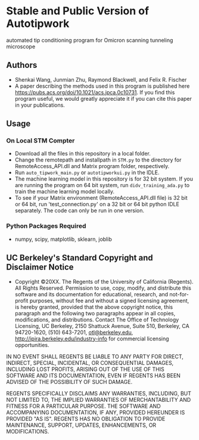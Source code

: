 # Stable and Public Version of Autotipwork
automated tip conditioning program for Omicron scanning tunneling microscope

## Authors
* Shenkai Wang, Junmian Zhu, Raymond Blackwell, and Felix R. Fischer
* A paper describing the methods used in this program is published here https://pubs.acs.org/doi/10.1021/acs.jpca.0c10731. If you find this program useful, we would greatly appreciate it if you can cite this paper in your publications.

## Usage
### On Local STM Compter
* Download all the files in this repository in a local folder.
* Change the remotepath and installpath in `STM.py` to the directory for RemoteAccess_API.dll and Matrix program folder, respectively.
* Run `auto_tipwork_main.py` or `autotipworkui.py` in the IDLE. 
* The machine learning model in this repository is for 32 bit system. If you are running the program on 64 bit system, run `didv_training_ada.py` to train the machine learning model locally.
* To see if your Matrix environment (RemoteAccess_API.dll file) is 32 bit or 64 bit, run 'test_connection.py' on a 32 bit or 64 bit python IDLE separately. The code can only be run in one version.

### Python Packages Required
* numpy, scipy, matplotlib, sklearn, joblib

## UC Berkeley's Standard Copyright and Disclaimer Notice
* Copyright ©20XX. The Regents of the University of California (Regents). All Rights Reserved. Permission to use, copy, modify, and distribute this software and its documentation for educational, research, and not-for-profit purposes, without fee and without a signed licensing agreement, is hereby granted, provided that the above copyright notice, this paragraph and the following two paragraphs appear in all copies, modifications, and distributions. Contact The Office of Technology Licensing, UC Berkeley, 2150 Shattuck Avenue, Suite 510, Berkeley, CA 94720-1620, (510) 643-7201, otl@berkeley.edu, http://ipira.berkeley.edu/industry-info for commercial licensing opportunities.

IN NO EVENT SHALL REGENTS BE LIABLE TO ANY PARTY FOR DIRECT, INDIRECT, SPECIAL, INCIDENTAL, OR CONSEQUENTIAL DAMAGES, INCLUDING LOST PROFITS, ARISING OUT OF THE USE OF THIS SOFTWARE AND ITS DOCUMENTATION, EVEN IF REGENTS HAS BEEN ADVISED OF THE POSSIBILITY OF SUCH DAMAGE.

REGENTS SPECIFICALLY DISCLAIMS ANY WARRANTIES, INCLUDING, BUT NOT LIMITED TO, THE IMPLIED WARRANTIES OF MERCHANTABILITY AND FITNESS FOR A PARTICULAR PURPOSE. THE SOFTWARE AND ACCOMPANYING DOCUMENTATION, IF ANY, PROVIDED HEREUNDER IS PROVIDED "AS IS". REGENTS HAS NO OBLIGATION TO PROVIDE MAINTENANCE, SUPPORT, UPDATES, ENHANCEMENTS, OR MODIFICATIONS.
